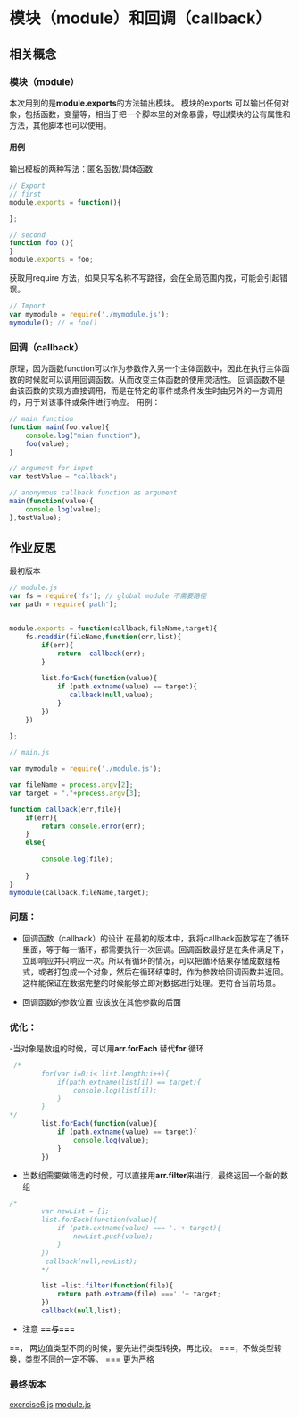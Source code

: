 # 模块（module）和回调（callback）



## 相关概念


### 模块（module）
本次用到的是**module.exports**的方法输出模块。
模块的exports 可以输出任何对象，包括函数，变量等，相当于把一个脚本里的对象暴露，导出模块的公有属性和方法，其他脚本也可以使用。

#### 用例
输出模板的两种写法：匿名函数/具体函数

```javascript
// Export
// first
module.exports = function(){

};

// second
function foo (){
}
module.exports = foo;

```

获取用require 方法，如果只写名称不写路径，会在全局范围内找，可能会引起错误。
```javascript
// Import
var mymodule = require('./mymodule.js');
mymodule(); // = foo()

```
### 回调（callback）
原理，因为函数function可以作为参数传入另一个主体函数中，因此在执行主体函数的时候就可以调用回调函数。从而改变主体函数的使用灵活性。
回调函数不是由该函数的实现方直接调用，而是在特定的事件或条件发生时由另外的一方调用的，用于对该事件或条件进行响应。
用例：
```javascript
// main function
function main(foo,value){
    console.log("mian function");
    foo(value);
}

// argument for input
var testValue = "callback";

// anonymous callback function as argument 
main(function(value){
    console.log(value);
},testValue);

```

## 作业反思
最初版本
```javascript
// module.js
var fs = require('fs'); // global module 不需要路径
var path = require('path');


module.exports = function(callback,fileName,target){
    fs.readdir(fileName,function(err,list){
        if(err){
            return  callback(err);
        }
        
        list.forEach(function(value){
            if (path.extname(value) == target){
               callback(null,value);
            }
        })
    })
   
};
```
```javascript
// main.js

var mymodule = require('./module.js');

var fileName = process.argv[2];
var target = "."+process.argv[3];

function callback(err,file){
    if(err){
        return console.error(err);
    } 
    else{
       
        console.log(file);
        
    }
}
mymodule(callback,fileName,target);
```
### 问题：
- 回调函数（callback）的设计
在最初的版本中，我将callback函数写在了循环里面，等于每一循环，都需要执行一次回调。回调函数最好是在条件满足下，立即响应并只响应一次。所以有循环的情况，可以把循环结果存储成数组格式，或者打包成一个对象，然后在循环结束时，作为参数给回调函数并返回。这样能保证在数据完整的时候能够立即对数据进行处理。更符合当前场景。

- 回调函数的参数位置
应该放在其他参数的后面
### 优化：
-当对象是数组的时候，可以用**arr.forEach** 替代**for** 循环
```javascript
 /*
        for(var i=0;i< list.length;i++){
            if(path.extname(list[i]) == target){
                console.log(list[i]);
            }
        }
*/
        list.forEach(function(value){
            if (path.extname(value) == target){
                console.log(value);
            }
        })
```
- 当数组需要做筛选的时候，可以直接用**arr.filter**来进行，最终返回一个新的数组
```javascript
/*
        var newList = [];
        list.forEach(function(value){
            if (path.extname(value) === '.'+ target){
                newList.push(value);
            }
        })
         callback(null,newList);
        */

        list =list.filter(function(file){
            return path.extname(file) ==='.'+ target;
        })
        callback(null,list);
```
- 注意 **==**与**===**

==， 两边值类型不同的时候，要先进行类型转换，再比较。
===，不做类型转换，类型不同的一定不等。
=== 更为严格
### 最终版本
[exercise6.js](https://github.com/siqiyaoyao/learnyounodePractice/blob/master/exercise6/exercise6.js)
[module.js](https://github.com/siqiyaoyao/learnyounodePractice/blob/master/exercise6/module.js)
